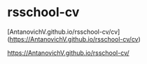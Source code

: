 # rsschool-cv
[AntanovichV.github.io/rsschool-cv/cv]
(https://AntanovichV.github.io/rsschool-cv/cv)

https://AntanovichV.github.io/rsschool-cv/
